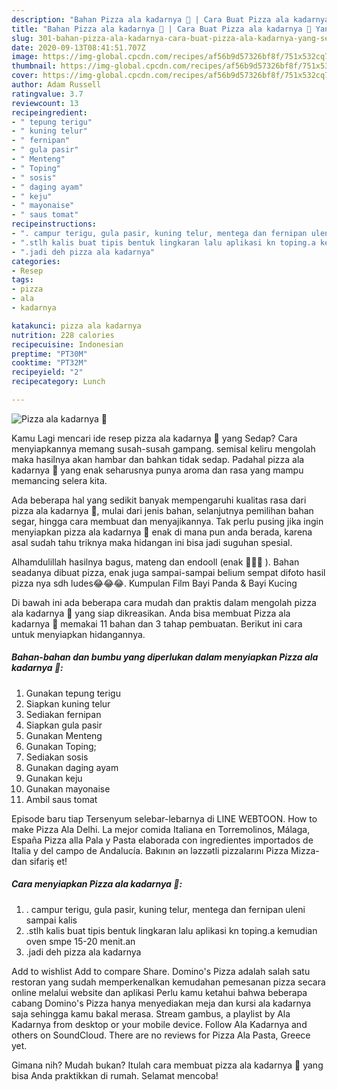 ```yaml
---
description: "Bahan Pizza ala kadarnya 🤭 | Cara Buat Pizza ala kadarnya 🤭 Yang Sedap"
title: "Bahan Pizza ala kadarnya 🤭 | Cara Buat Pizza ala kadarnya 🤭 Yang Sedap"
slug: 301-bahan-pizza-ala-kadarnya-cara-buat-pizza-ala-kadarnya-yang-sedap
date: 2020-09-13T08:41:51.707Z
image: https://img-global.cpcdn.com/recipes/af56b9d57326bf8f/751x532cq70/pizza-ala-kadarnya-🤭-foto-resep-utama.jpg
thumbnail: https://img-global.cpcdn.com/recipes/af56b9d57326bf8f/751x532cq70/pizza-ala-kadarnya-🤭-foto-resep-utama.jpg
cover: https://img-global.cpcdn.com/recipes/af56b9d57326bf8f/751x532cq70/pizza-ala-kadarnya-🤭-foto-resep-utama.jpg
author: Adam Russell
ratingvalue: 3.7
reviewcount: 13
recipeingredient:
- " tepung terigu"
- " kuning telur"
- " fernipan"
- " gula pasir"
- " Menteng"
- " Toping"
- " sosis"
- " daging ayam"
- " keju"
- " mayonaise"
- " saus tomat"
recipeinstructions:
- ". campur terigu, gula pasir, kuning telur, mentega dan fernipan uleni sampai kalis"
- ".stlh kalis buat tipis bentuk lingkaran lalu aplikasi kn toping.a kemudian oven smpe 15-20 menit.an"
- ".jadi deh pizza ala kadarnya"
categories:
- Resep
tags:
- pizza
- ala
- kadarnya

katakunci: pizza ala kadarnya 
nutrition: 228 calories
recipecuisine: Indonesian
preptime: "PT30M"
cooktime: "PT32M"
recipeyield: "2"
recipecategory: Lunch

---
```



![Pizza ala kadarnya 🤭](https://img-global.cpcdn.com/recipes/af56b9d57326bf8f/751x532cq70/pizza-ala-kadarnya-🤭-foto-resep-utama.jpg)

Kamu Lagi mencari ide resep pizza ala kadarnya 🤭 yang Sedap? Cara menyiapkannya memang susah-susah gampang. semisal keliru mengolah maka hasilnya akan hambar dan bahkan tidak sedap. Padahal pizza ala kadarnya 🤭 yang enak seharusnya punya aroma dan rasa yang mampu memancing selera kita.

Ada beberapa hal yang sedikit banyak mempengaruhi kualitas rasa dari pizza ala kadarnya 🤭, mulai dari jenis bahan, selanjutnya pemilihan bahan segar, hingga cara membuat dan menyajikannya. Tak perlu pusing jika ingin menyiapkan pizza ala kadarnya 🤭 enak di mana pun anda berada, karena asal sudah tahu triknya maka hidangan ini bisa jadi suguhan spesial.

Alhamdulillah hasilnya bagus, mateng dan endooll (enak 🤣😍🤭 ). Bahan seadanya dibuat pizza, enak juga sampai-sampai belium sempat difoto hasil pizza nya sdh ludes😂😂😂. Kumpulan Film Bayi Panda &amp; Bayi Kucing


Di bawah ini ada beberapa cara mudah dan praktis dalam mengolah pizza ala kadarnya 🤭 yang siap dikreasikan. Anda bisa membuat Pizza ala kadarnya 🤭 memakai 11 bahan dan 3 tahap pembuatan. Berikut ini cara untuk menyiapkan hidangannya.

<!--inarticleads1-->

##### Bahan-bahan dan bumbu yang diperlukan dalam menyiapkan Pizza ala kadarnya 🤭:

1. Gunakan  tepung terigu
1. Siapkan  kuning telur
1. Sediakan  fernipan
1. Siapkan  gula pasir
1. Gunakan  Menteng
1. Gunakan  Toping;
1. Sediakan  sosis
1. Gunakan  daging ayam
1. Gunakan  keju
1. Gunakan  mayonaise
1. Ambil  saus tomat


Episode baru tiap Tersenyum selebar-lebarnya di LINE WEBTOON. How to make Pizza Ala Delhi. La mejor comida Italiana en Torremolinos, Málaga, España Pizza alla Pala y Pasta elaborada con ingredientes importados de Italia y del campo de Andalucía. Bakının ən ləzzətli pizzalarını Pizza Mizza-dan sifariş et! 

<!--inarticleads2-->

##### Cara menyiapkan Pizza ala kadarnya 🤭:

1. . campur terigu, gula pasir, kuning telur, mentega dan fernipan uleni sampai kalis
1. .stlh kalis buat tipis bentuk lingkaran lalu aplikasi kn toping.a kemudian oven smpe 15-20 menit.an
1. .jadi deh pizza ala kadarnya


Add to wishlist Add to compare Share. Domino&#39;s Pizza adalah salah satu restoran yang sudah memperkenalkan kemudahan pemesanan pizza secara online melalui website dan aplikasi Perlu kamu ketahui bahwa beberapa cabang Domino&#39;s Pizza hanya menyediakan meja dan kursi ala kadarnya saja sehingga kamu bakal merasa. Stream gambus, a playlist by Ala Kadarnya from desktop or your mobile device. Follow Ala Kadarnya and others on SoundCloud. There are no reviews for Pizza Ala Pasta, Greece yet. 

Gimana nih? Mudah bukan? Itulah cara membuat pizza ala kadarnya 🤭 yang bisa Anda praktikkan di rumah. Selamat mencoba!
